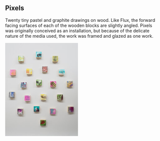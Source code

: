 ## Pixels 

Twenty tiny pastel and graphite drawings on wood. Like Flux, the forward facing surfaces of each of the wooden blocks are slightly angled. Pixels was originally conceived as an installation, but because of the delicate nature of the media used, the work was framed and glazed as one work.

<img class="asyncImage" src="img/Pixels_installation_sm.jpg" alt="Pixels TBD" class="col-sm-12" />


<div class="gallery" data-src="gallery.yml"></div>

